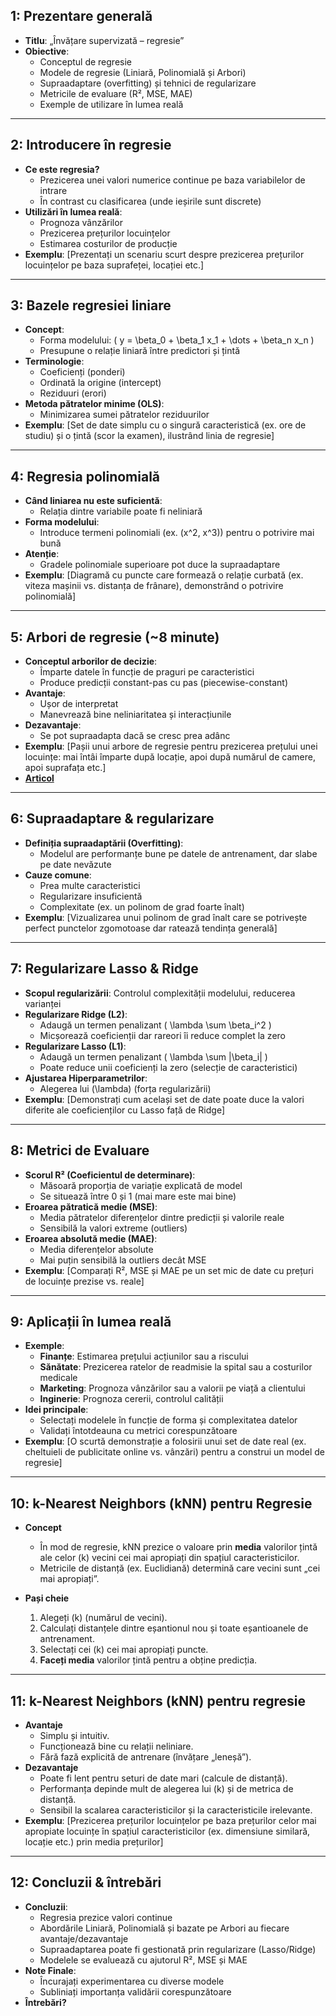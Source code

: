 ## 1: Prezentare generală
- **Titlu**: „Învățare supervizată – regresie”
- **Obiective**:
  - Conceptul de regresie
  - Modele de regresie (Liniară, Polinomială și Arbori)
  - Supraadaptare (overfitting) și tehnici de regularizare
  - Metricile de evaluare (R², MSE, MAE)
  - Exemple de utilizare în lumea reală

---

## 2: Introducere în regresie
- **Ce este regresia?**
  - Prezicerea unei valori numerice continue pe baza variabilelor de intrare
  - În contrast cu clasificarea (unde ieșirile sunt discrete)
- **Utilizări în lumea reală**:
  - Prognoza vânzărilor
  - Prezicerea prețurilor locuințelor
  - Estimarea costurilor de producție
- **Exemplu**: [Prezentați un scenariu scurt despre prezicerea prețurilor locuințelor pe baza suprafeței, locației etc.]

---

## 3: Bazele regresiei liniare
- **Concept**:
  - Forma modelului: \( y = \beta_0 + \beta_1 x_1 + \dots + \beta_n x_n \)
  - Presupune o relație liniară între predictori și țintă
- **Terminologie**:
  - Coeficienți (ponderi)
  - Ordinată la origine (intercept)
  - Reziduuri (erori)
- **Metoda pătratelor minime (OLS)**:
  - Minimizarea sumei pătratelor reziduurilor
- **Exemplu**: [Set de date simplu cu o singură caracteristică (ex. ore de studiu) și o țintă (scor la examen), ilustrând linia de regresie]

---

## 4: Regresia polinomială
- **Când liniarea nu este suficientă**:
  - Relația dintre variabile poate fi neliniară
- **Forma modelului**:
  - Introduce termeni polinomiali (ex. \(x^2, x^3\)) pentru o potrivire mai bună
- **Atenție**:
  - Gradele polinomiale superioare pot duce la supraadaptare
- **Exemplu**: [Diagramă cu puncte care formează o relație curbată (ex. viteza mașinii vs. distanța de frânare), demonstrând o potrivire polinomială]

---

## 5: Arbori de regresie (~8 minute)
- **Conceptul arborilor de decizie**:
  - Împarte datele în funcție de praguri pe caracteristici
  - Produce predicții constant-pas cu pas (piecewise-constant)
- **Avantaje**:
  - Ușor de interpretat
  - Manevrează bine neliniaritatea și interacțiunile
- **Dezavantaje**:
  - Se pot supraadapta dacă se cresc prea adânc
- **Exemplu**: [Pașii unui arbore de regresie pentru prezicerea prețului unei locuințe: mai întâi împarte după locație, apoi după numărul de camere, apoi suprafața etc.]
- **[Articol](https://towardsdatascience.com/decision-tree-regressor-explained-a-visual-guide-with-code-examples-fbd2836c3bef/)**

---

## 6: Supraadaptare & regularizare
- **Definiția supraadaptării (Overfitting)**:
  - Modelul are performanțe bune pe datele de antrenament, dar slabe pe date nevăzute
- **Cauze comune**:
  - Prea multe caracteristici
  - Regularizare insuficientă
  - Complexitate (ex. un polinom de grad foarte înalt)
- **Exemplu**: [Vizualizarea unui polinom de grad înalt care se potrivește perfect punctelor zgomotoase dar ratează tendința generală]

---

## 7: Regularizare Lasso & Ridge
- **Scopul regularizării**: Controlul complexității modelului, reducerea varianței
- **Regularizare Ridge (L2)**:
  - Adaugă un termen penalizant \( \lambda \sum \beta_i^2 \)
  - Micșorează coeficienții dar rareori îi reduce complet la zero
- **Regularizare Lasso (L1)**:
  - Adaugă un termen penalizant \( \lambda \sum |\beta_i| \)
  - Poate reduce unii coeficienți la zero (selecție de caracteristici)
- **Ajustarea Hiperparametrilor**:
  - Alegerea lui \(\lambda\) (forța regularizării)
- **Exemplu**: [Demonstrați cum același set de date poate duce la valori diferite ale coeficienților cu Lasso față de Ridge]

---

## 8: Metrici de Evaluare
- **Scorul R² (Coeficientul de determinare)**:
  - Măsoară proporția de variație explicată de model
  - Se situează între 0 și 1 (mai mare este mai bine)
- **Eroarea pătratică medie (MSE)**:
  - Media pătratelor diferențelor dintre predicții și valorile reale
  - Sensibilă la valori extreme (outliers)
- **Eroarea absolută medie (MAE)**:
  - Media diferențelor absolute
  - Mai puțin sensibilă la outliers decât MSE
- **Exemplu**: [Comparați R², MSE și MAE pe un set mic de date cu prețuri de locuințe prezise vs. reale]

---

## 9: Aplicații în lumea reală
- **Exemple**:
  - **Finanțe**: Estimarea prețului acțiunilor sau a riscului
  - **Sănătate**: Prezicerea ratelor de readmisie la spital sau a costurilor medicale
  - **Marketing**: Prognoza vânzărilor sau a valorii pe viață a clientului
  - **Inginerie**: Prognoza cererii, controlul calității
- **Idei principale**:
  - Selectați modelele în funcție de forma și complexitatea datelor
  - Validați întotdeauna cu metrici corespunzătoare
- **Exemplu**: [O scurtă demonstrație a folosirii unui set de date real (ex. cheltuieli de publicitate online vs. vânzări) pentru a construi un model de regresie]

---

## 10: k-Nearest Neighbors (kNN) pentru Regresie
- **Concept**
  - În mod de regresie, kNN prezice o valoare prin **media** valorilor țintă ale celor \(k\) vecini cei mai apropiați din spațiul caracteristicilor.
  - Metricile de distanță (ex. Euclidiană) determină care vecini sunt „cei mai apropiați”.

- **Pași cheie**
  1. Alegeți \(k\) (numărul de vecini).
  2. Calculați distanțele dintre eșantionul nou și toate eșantioanele de antrenament.
  3. Selectați cei \(k\) cei mai apropiați puncte.
  4. **Faceți media** valorilor țintă pentru a obține predicția.

---

## 11: k-Nearest Neighbors (kNN) pentru regresie
- **Avantaje**
  - Simplu și intuitiv.
  - Funcționează bine cu relații neliniare.
  - Fără fază explicită de antrenare (învățare „leneșă”).
- **Dezavantaje**
  - Poate fi lent pentru seturi de date mari (calcule de distanță).
  - Performanța depinde mult de alegerea lui \(k\) și de metrica de distanță.
  - Sensibil la scalarea caracteristicilor și la caracteristicile irelevante.
- **Exemplu**: [Prezicerea prețurilor locuințelor pe baza prețurilor celor mai apropiate locuințe în spațiul caracteristicilor (ex. dimensiune similară, locație etc.) prin media prețurilor]

---

## 12: Concluzii & întrebări
- **Concluzii**:
  - Regresia prezice valori continue
  - Abordările Liniară, Polinomială și bazate pe Arbori au fiecare avantaje/dezavantaje
  - Supraadaptarea poate fi gestionată prin regularizare (Lasso/Ridge)
  - Modelele se evaluează cu ajutorul R², MSE și MAE
- **Note Finale**:
  - Încurajați experimentarea cu diverse modele
  - Subliniați importanța validării corespunzătoare
- **Întrebări?**
